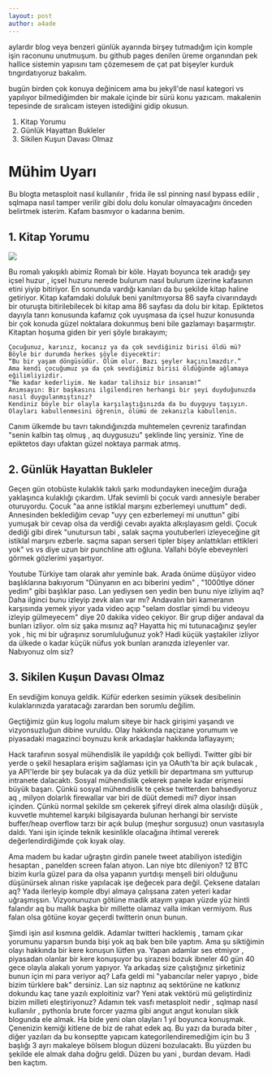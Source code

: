```yaml
---
layout: post
author: a4ade
---
```

aylardır blog veya benzeri günlük ayarında birşey tutmadığım için komple işin raconunu unutmuşum. bu github pages denilen üreme organından pek hallice sistemin yapısını tam çözemesem de çat pat bişeyler kurduk tıngırdatıyoruz bakalım.

bugün birden çok konuya değinicem ama bu jekyll'de nasıl kategori vs yapılıyor bilmediğimden bir makale içinde bir sürü konu yazıcam. makalenin tepesinde de sıralıcam isteyen istediğini gidip okusun. 


1. Kitap Yorumu
2. Günlük Hayattan Bukleler
3. Sikilen Kuşun Davası Olmaz

# Mühim Uyarı
Bu blogta metasploit nasıl kullanılır , frida ile ssl pinning nasıl bypass edilir , sqlmapa nasıl tamper verilir gibi dolu dolu konular olmayacağını önceden belirtmek isterim. Kafam basmıyor o kadarına benim.

## 1. Kitap Yorumu
![](https://i.hizliresim.com/wiBPSc.jpg)

Bu romalı yakışıklı abimiz Romalı bir köle. Hayatı boyunca tek aradığı şey içsel huzur , içsel huzuru nerede bulurum nasıl bulurum üzerine kafasının etini yiyip bitiriyor. En sonunda vardığı kanıları da bu şekilde kitap haline getiriyor. Kitap kafamdaki doluluk beni yanıltmıyorsa 86 sayfa civarındaydı bir oturuşta bitirilebilecek bi kitap ama 86 sayfası da dolu bir kitap. Epiktetos dayıyla tanrı konusunda kafamız çok uyuşmasa da içsel huzur konusunda bir çok konuda güzel noktalara dokunmuş beni bile gazlamayı başarmıştır. Kitaptan hoşuma giden bir yeri şöyle bırakayım;

```
Çocuğunuz, karınız, kocanız ya da çok sevdiğiniz birisi öldü mü? 
Böyle bir durumda herkes şöyle diyecektir:
“Bu bir yaşam döngüsüdür. Ölüm olur. Bazı şeyler kaçınılmazdır.”
Ama kendi çocuğumuz ya da çok sevdiğimiz birisi öldüğünde ağlamaya eğilimliyizdir.
“Ne kadar kederliyim. Ne kadar talihsiz bir insanım!”
Anımsayın: Bir başkasını ilgilendiren herhangi bir şeyi duyduğunuzda nasıl duygulanmıştınız?
Kendiniz böyle bir olayla karşılaştığınızda da bu duyguyu taşıyın.
Olayları kabullenmesini öğrenin, ölümü de zekanızla kabullenin.
```

Canım ülkemde bu tavrı takındığınızda muhtemelen çevreniz tarafından "senin kalbin taş olmuş , aq duygusuzu" şeklinde linç yersiniz. Yine de epiktetos dayı ufaktan güzel noktaya parmak atmış.

## 2. Günlük Hayattan Bukleler

Geçen gün otobüste kulaklık takılı şarkı modundayken ineceğim durağa yaklaşınca kulaklığı çıkardım. Ufak sevimli bi çocuk vardı annesiyle beraber oturuyordu. Çocuk "aa anne istiklal marşını ezberlemeyi unuttum" dedi. Annesinden beklediğim cevap "uyy çen ezberlemeyi mi unuttun" gibi yumuşak bir cevap olsa da verdiği cevabı ayakta alkışlayasım geldi. Çocuk dediği gibi direk "unutursun tabi , salak saçma youtuberleri izleyeceğine git istiklal marşını ezberle. saçma sapan serseri tipler bişey anlattıkları ettikleri yok" vs vs diye uzun bir punchline attı oğluna. Vallahi böyle ebeveynleri görmek gözlerimi yaşartıyor.

Youtube Türkiye tam olarak ahır yeminle bak. Arada önüme düşüyor video başlıklarına bakıyorum "Dünyanın en acı biberini yedim" , "1000tlye döner yedim" gibi başlıklar paso. Lan yediysen sen yedin ben bunu niye izliyim aq? Daha ilginci bunu izleyip zevk alan var mı? Andavalın biri kameranın karşısında yemek yiyor yada video açıp "selam dostlar şimdi bu videoyu izleyip gülmeyecem" diye 20 dakika video çekiyor. Bir grup diğer andaval da bunları izliyor. olm siz şaka mısınız aq? Hayatta hiç mi tutunacağınız şeyler yok , hiç mi bir uğraşınız sorumluluğunuz yok? Hadi küçük yaştakiler izliyor da ülkede o kadar küçük nüfus yok bunları aranızda izleyenler var. Nabıyonuz olm siz? 

## 3. Sikilen Kuşun Davası Olmaz

En sevdiğim konuya geldik. Küfür ederken sesimin yüksek desibelinin kulaklarınızda yaratacağı zarardan ben sorumlu değilim.

Geçtiğimiz gün kuş logolu malum siteye bir hack girişimi yaşandı ve vizyonsuzluğun dibine vuruldu. Olay hakkında naçizane yorumum ve piyasadaki magazinci boynuzu kırık arkadaşlar hakkında laflayayım;

Hack tarafının sosyal mühendislik ile yapıldığı çok belliydi. Twitter gibi bir yerde o şekil hesaplara erişim sağlaması için ya OAuth'ta bir açık bulacak , ya API'lerde bir şey bulacak ya da düz yetkili bir departmana sm yutturup intranete dalacaktı. Sosyal mühendislik çekerek panele kadar erişmesi büyük başarı. Çünkü sosyal mühendislik te çekse twitterden bahsediyoruz aq , milyon dolarlık firewallar var biri de düüt demedi mi? diyor insan içinden. Çünkü normal şekilde sm çekerek şifreyi direk alma olasılığı düşük , kuvvetle muhtemel karşıki bilgisayarda bulunan herhangi bir serviste buffer/heap overflow tarzı bir açık bulup (meşhur sorgusuz) onun vasıtasıyla daldı. Yani işin içinde teknik kesinlikle olacağına ihtimal vererek değerlendirdiğimde çok kıyak olay.

Ama madem bu kadar uğraştın girdin panele tweet atabiliyon istediğin hesaptan , panelden screen falan atıyon. Lan niye btc dileniyon? 12 BTC bizim kurla güzel para da olsa yapanın yurtdışı menşeli biri olduğunu düşünürsek alınan riske yapılacak işe değecek para değil. Çeksene dataları aq? Yada ilerleyip komple dbyi almaya çalışsana zaten yeteri kadar uğraşmışsın. Vizyonunuzun götüne madik atayım yapan yüzde yüz hintli falandır aq bu mallık başka bir millette olamaz valla imkan vermiyom. Rus falan olsa götüne koyar geçerdi twitterin onun bunun.

Şimdi işin asıl kısmına geldik. Adamlar twitteri hacklemiş , tamam çıkar yorumunu yaparsın bunda bişi yok aq bak ben bile yaptım. Ama şu siktiğimin olayı hakkında bir kere konuşun lütfen ya. Yapan adamlar ses etmiyor , piyasadan olanlar bir kere konuşuyor bu şirazesi bozuk ibneler 40 gün 40 gece olayla alakalı yorum yapıyor. Ya arkadaş size çalıştığınız şirketiniz bunun için mi para veriyor aq? Lafa geldi mi "yabancılar neler yapıyo , bide bizim türklere bak" dersiniz. Lan siz naptınız aq sektörüne ne katkınız dokundu kaç tane yazılı exploitiniz var? Yeni atak vektörü mü geliştirdiniz bizim milleti eleştiriyonuz? Adamın tek vasfı metasploit nedir , sqlmap nasıl kullanılır , pythonla brute forcer yazma gibi angut angut konuları sikik blogunda ele almak. Ha bide yeni olan olayları 1 yıl boyunca konuşmak. Çenenizin kemiği kitlene de biz de rahat edek aq. Bu yazı da burada biter , diğer yazıları da bu konseptte yapıcam kategorilendiremediğim için bu 3 başlığı 3 ayrı makaleye bölsem blogun düzeni bozulacaktı. Bu yüzden bu şekilde ele almak daha doğru geldi. Düzen bu yani , burdan devam. Hadi ben kaçtım.
